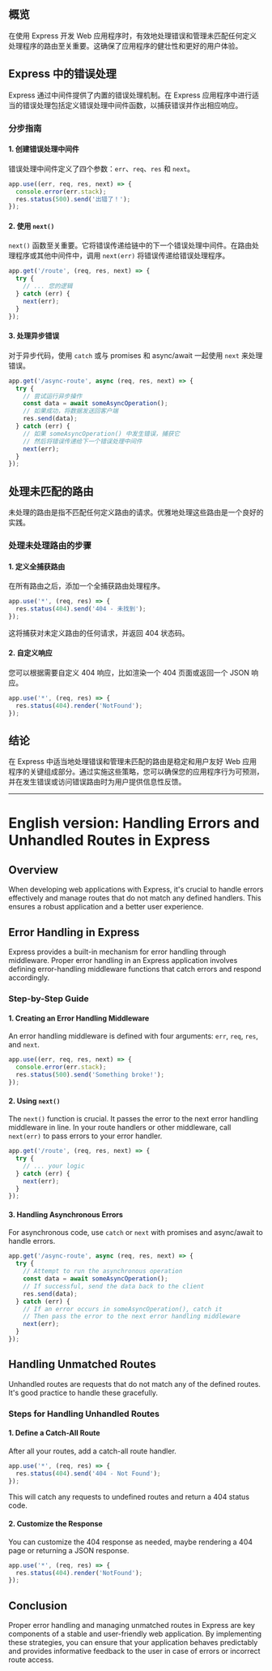 ## 概览

在使用 Express 开发 Web 应用程序时，有效地处理错误和管理未匹配任何定义处理程序的路由至关重要。这确保了应用程序的健壮性和更好的用户体验。

## Express 中的错误处理

Express 通过中间件提供了内置的错误处理机制。在 Express 应用程序中进行适当的错误处理包括定义错误处理中间件函数，以捕获错误并作出相应响应。

### 分步指南

#### 1. 创建错误处理中间件

错误处理中间件定义了四个参数：`err`、`req`、`res` 和 `next`。

```javascript
app.use((err, req, res, next) => {
  console.error(err.stack);
  res.status(500).send('出错了！');
});
```

#### 2. 使用 `next()`

`next()` 函数至关重要。它将错误传递给链中的下一个错误处理中间件。在路由处理程序或其他中间件中，调用 `next(err)` 将错误传递给错误处理程序。

```javascript
app.get('/route', (req, res, next) => {
  try {
    // ... 您的逻辑
  } catch (err) {
    next(err);
  }
});
```

#### 3. 处理异步错误

对于异步代码，使用 `catch` 或与 promises 和 async/await 一起使用 `next` 来处理错误。

```javascript
app.get('/async-route', async (req, res, next) => {
  try {
    // 尝试运行异步操作
    const data = await someAsyncOperation();
    // 如果成功，将数据发送回客户端
    res.send(data);
  } catch (err) {
    // 如果 someAsyncOperation() 中发生错误，捕获它
    // 然后将错误传递给下一个错误处理中间件
    next(err);
  }
});
```

## 处理未匹配的路由

未处理的路由是指不匹配任何定义路由的请求。优雅地处理这些路由是一个良好的实践。

### 处理未处理路由的步骤

#### 1. 定义全捕获路由

在所有路由之后，添加一个全捕获路由处理程序。

```javascript
app.use('*', (req, res) => {
  res.status(404).send('404 - 未找到');
});
```

这将捕获对未定义路由的任何请求，并返回 404 状态码。

#### 2. 自定义响应

您可以根据需要自定义 404 响应，比如渲染一个 404 页面或返回一个 JSON 响应。

```javascript
app.use('*', (req, res) => {
  res.status(404).render('NotFound');
});
```

## 结论

在 Express 中适当地处理错误和管理未匹配的路由是稳定和用户友好 Web 应用程序的关键组成部分。通过实施这些策略，您可以确保您的应用程序行为可预测，并在发生错误或访问错误路由时为用户提供信息性反馈。

---
# English version: Handling Errors and Unhandled Routes in Express

## Overview

When developing web applications with Express, it's crucial to handle errors effectively and manage routes that do not match any defined handlers. This ensures a robust application and a better user experience.

## Error Handling in Express

Express provides a built-in mechanism for error handling through middleware. Proper error handling in an Express application involves defining error-handling middleware functions that catch errors and respond accordingly.

### Step-by-Step Guide

#### 1. Creating an Error Handling Middleware

An error handling middleware is defined with four arguments: `err`, `req`, `res`, and `next`.

```javascript
app.use((err, req, res, next) => {
  console.error(err.stack);
  res.status(500).send('Something broke!');
});
```

#### 2. Using `next()`

The `next()` function is crucial. It passes the error to the next error handling middleware in line. In your route handlers or other middleware, call `next(err)` to pass errors to your error handler.

```javascript
app.get('/route', (req, res, next) => {
  try {
    // ... your logic
  } catch (err) {
    next(err);
  }
});
```

#### 3. Handling Asynchronous Errors

For asynchronous code, use `catch` or `next` with promises and async/await to handle errors.

```javascript
app.get('/async-route', async (req, res, next) => {
  try {
    // Attempt to run the asynchronous operation
    const data = await someAsyncOperation();
    // If successful, send the data back to the client
    res.send(data);
  } catch (err) {
    // If an error occurs in someAsyncOperation(), catch it
    // Then pass the error to the next error handling middleware
    next(err);
  }
});

```

## Handling Unmatched Routes

Unhandled routes are requests that do not match any of the defined routes. It's good practice to handle these gracefully.

### Steps for Handling Unhandled Routes

#### 1. Define a Catch-All Route

After all your routes, add a catch-all route handler.

```javascript
app.use('*', (req, res) => {
  res.status(404).send('404 - Not Found');
});
```

This will catch any requests to undefined routes and return a 404 status code.

#### 2. Customize the Response

You can customize the 404 response as needed, maybe rendering a 404 page or returning a JSON response.

```javascript
app.use('*', (req, res) => {
  res.status(404).render('NotFound');
});
```

## Conclusion

Proper error handling and managing unmatched routes in Express are key components of a stable and user-friendly web application. By implementing these strategies, you can ensure that your application behaves predictably and provides informative feedback to the user in case of errors or incorrect route access.
